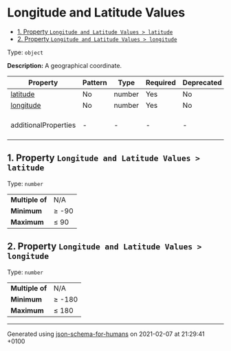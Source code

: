 # Longitude and Latitude Values

- [1. Property `Longitude and Latitude Values > latitude`](#latitude)
- [2. Property `Longitude and Latitude Values > longitude`](#longitude)

Type: `object`

**Description:** A geographical coordinate.

| Property | Pattern | Type | Required | Deprecated | Additional | Description |
| -------- | ------- | ---- | -------- | ---------- | ---------- | ----------- |
| [latitude](#latitude)|No|number|Yes|No| No|-|
| [longitude](#longitude)|No|number|Yes|No| No|-|
  | additionalProperties | - | - | - | - |  [![made-with-Markdown](https://img.shields.io/badge/Any%20type-allowed-green)](# "Additional Properties of any type are allowed.") | - |

## <a name="latitude"></a>1. Property `Longitude and Latitude Values > latitude`

Type: `number`

<table>
 	<tr>
    <td><b>Multiple of</b></td>
    <td>N/A</td>
 	</tr>
    <td><b>Minimum</b></td>
    <td>&ge; -90</td>
 	</tr>
	<tr>
    <td><b>Maximum</b></td>
    <td>&le; 90</td>
 	</tr>
</table>

## <a name="longitude"></a>2. Property `Longitude and Latitude Values > longitude`

Type: `number`

<table>
 	<tr>
    <td><b>Multiple of</b></td>
    <td>N/A</td>
 	</tr>
    <td><b>Minimum</b></td>
    <td>&ge; -180</td>
 	</tr>
	<tr>
    <td><b>Maximum</b></td>
    <td>&le; 180</td>
 	</tr>
</table>

----------------------------------------------------------------------------------------------------------------------------
Generated using [json-schema-for-humans](https://github.com/coveooss/json-schema-for-humans) on 2021-02-07 at 21:29:41 +0100